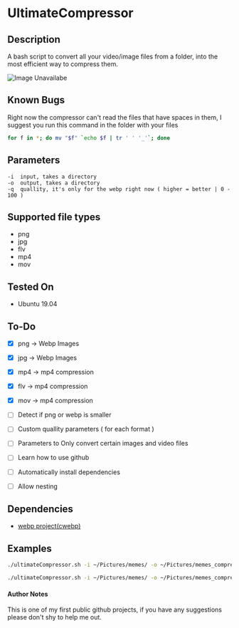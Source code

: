 # UltimateCompressor

## Description
A bash script to convert all your video/image files from a folder, 
into the most efficient way to compress them.

![Image Unavailabe](https://raw.githubusercontent.com/MissingPotato/UltimateCompressor/master/preview.png)

## Known Bugs
Right now the compressor can't read the files that have spaces in them, 
I suggest you run this command in the folder with your files
```bash
for f in *; do mv "$f" `echo $f | tr ' ' '_'`; done
```

## Parameters
```
-i  input, takes a directory
-o  output, takes a directory
-q  quallity, it's only for the webp right now ( higher = better | 0 - 100 )
```


## Supported file types

- png
- jpg
- flv
- mp4
- mov


## Tested On

- Ubuntu 19.04


## To-Do
- [x] png -> Webp Images
- [x] jpg -> Webp Images
- [x] mp4 -> mp4 compression
- [x] flv -> mp4 compression
- [x] mov -> mp4 compression
- [ ] Detect if png or webp is smaller
- [ ] Custom quallity parameters ( for each format )
- [ ] Parameters to Only convert certain images and video files
- [ ] Learn how to use github
- [ ] Automatically install dependencies
- [ ] Allow nesting


## Dependencies
- [webp project(cwebp)](https://developers.google.com/speed/webp/download)


## Examples
```bash
./ultimateCompressor.sh -i ~/Pictures/memes/ -o ~/Pictures/memes_compressed -q 30

./ultimateCompressor.sh -i ~/Pictures/memes/ -o ~/Pictures/memes_compressed -q 0
```

#### Author Notes

This is one of my first public github projects, if you have any suggestions please don't shy to help me out.
